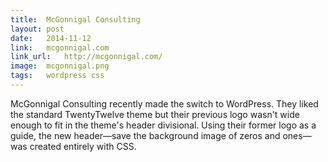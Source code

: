 ```yaml
---
title:	McGonnigal Consulting
layout:	post
date:	2014-11-12
link:	mcgonnigal.com
link_url:	http://mcgonnigal.com/
image:	mcgonnigal.png
tags:	wordpress css
---
```

McGonnigal Consulting recently made the switch to WordPress. They liked the standard TwentyTwelve theme but their previous logo wasn't wide enough to fit in the theme's header divisional. Using their former logo as a guide, the new header—save the background image of zeros and ones—was created entirely with CSS.